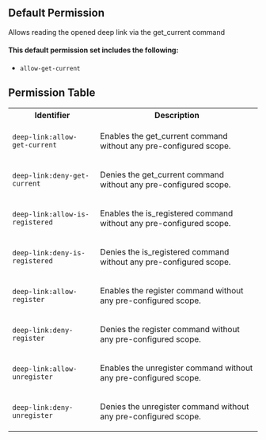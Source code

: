 ## Default Permission

Allows reading the opened deep link via the get_current command

#### This default permission set includes the following:

- `allow-get-current`

## Permission Table

<table>
<tr>
<th>Identifier</th>
<th>Description</th>
</tr>


<tr>
<td>

`deep-link:allow-get-current`

</td>
<td>

Enables the get_current command without any pre-configured scope.

</td>
</tr>

<tr>
<td>

`deep-link:deny-get-current`

</td>
<td>

Denies the get_current command without any pre-configured scope.

</td>
</tr>

<tr>
<td>

`deep-link:allow-is-registered`

</td>
<td>

Enables the is_registered command without any pre-configured scope.

</td>
</tr>

<tr>
<td>

`deep-link:deny-is-registered`

</td>
<td>

Denies the is_registered command without any pre-configured scope.

</td>
</tr>

<tr>
<td>

`deep-link:allow-register`

</td>
<td>

Enables the register command without any pre-configured scope.

</td>
</tr>

<tr>
<td>

`deep-link:deny-register`

</td>
<td>

Denies the register command without any pre-configured scope.

</td>
</tr>

<tr>
<td>

`deep-link:allow-unregister`

</td>
<td>

Enables the unregister command without any pre-configured scope.

</td>
</tr>

<tr>
<td>

`deep-link:deny-unregister`

</td>
<td>

Denies the unregister command without any pre-configured scope.

</td>
</tr>
</table>
